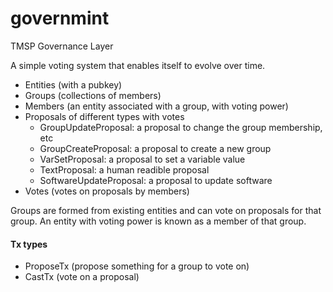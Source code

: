 # governmint

TMSP Governance Layer

A simple voting system that enables itself to evolve over time.

- Entities (with a pubkey)
- Groups (collections of members)
- Members (an entity associated with a group, with voting power)
- Proposals of different types with votes
  * GroupUpdateProposal: a proposal to change the group membership, etc
  * GroupCreateProposal: a proposal to create a new group
  * VarSetProposal: a proposal to set a variable value
  * TextProposal: a human readible proposal
  * SoftwareUpdateProposal: a proposal to update software
- Votes (votes on proposals by members)

Groups are formed from existing entities and can vote on proposals for that group.
An entity with voting power is known as a member of that group.

#### Tx types

- ProposeTx (propose something for a group to vote on)
- CastTx (vote on a proposal)
